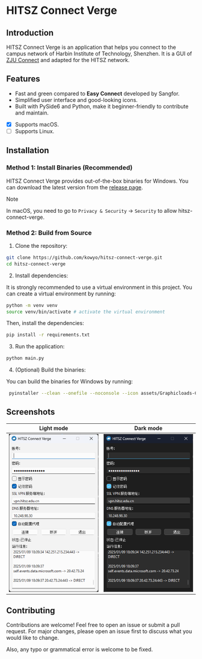 # HITSZ Connect Verge

## Introduction

HITSZ Connect Verge is an application that helps you connect to the campus network of Harbin Institute of Technology, Shenzhen. It is a GUI of [ZJU Connect](https://github.com/Mythologyli/zju-connect) and adapted for the HITSZ network.

## Features

- Fast and green compared to **Easy Connect** developed by Sangfor.
- Simplified user interface and good-looking icons.
- Built with PySide6 and Python, make it beginner-friendly to contribute and maintain.
- [x] Supports macOS.
- [ ] Supports Linux.

## Installation

### Method 1: Install Binaries (Recommended)

HITSZ Connect Verge provides out-of-the-box binaries for Windows. You can download the latest version from the [release page](https://github.com/kowyo/hitsz-connect-verge/releases/latest).

> [!NOTE]
> In macOS, you need to go to `Privacy & Security` -> `Security` to allow hitsz-connect-verge.

### Method 2: Build from Source

1. Clone the repository:

```bash
git clone https://github.com/kowyo/hitsz-connect-verge.git
cd hitsz-connect-verge
```

2. Install dependencies:

It is strongly recommended to use a virtual environment in this project. You can create a virtual environment by running:

```bash
python -m venv venv
source venv/bin/activate # activate the virtual environment
```

Then, install the dependencies:

```bash
pip install -r requirements.txt
```

3. Run the application:

```bash
python main.py
```

4. (Optional) Build the binaries:

You can build the binaries for Windows by running:

```bash
 pyinstaller --clean --onefile --noconsole --icon assets/Graphicloads-Colorful-Long-Shadow-Cloud.ico --add-data "assets;assets" -n hitsz-connect-verge main.py
```

## Screenshots

<!-- dark mode and light mode -->
|   Light mode   |   Dark mode   |
| ---- | ---- |
|  ![Light](assets/light.png)    | ![Dark](assets/dark.png)  |

## Contributing

Contributions are welcome! Feel free to open an issue or submit a pull request. For major changes, please open an issue first to discuss what you would like to change.

Also, any typo or grammatical error is welcome to be fixed.
